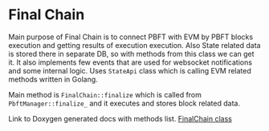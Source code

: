 # Final Chain

Main purpose of Final Chain is to connect PBFT with EVM by PBFT blocks execution and getting results of execution execution. Also State related data is stored there in separate DB, so with methods from this class we can get it. 
It also implements few events that are used for websocket notifications and some internal logic. Uses `StateApi` class which is calling EVM related methods written in Golang. 

Main method is `FinalChain::finalize` which is called from `PbftManager::finalize_` and it executes and stores block related data. 

Link to Doxygen generated docs with methods list. [FinalChain class](https://taraxa-project.github.io/taraxa-node/group___final_chain.html#classtaraxa_1_1final__chain_1_1_final_chain) 